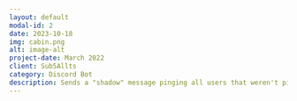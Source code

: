 ```yaml
---
layout: default
modal-id: 2
date: 2023-10-18
img: cabin.png
alt: image-alt
project-date: March 2022
client: Sub5Allts
category: Discord Bot
description: Sends a "shadow" message pinging all users that weren't pinged in a message. Originally created by Root, adapted by Scyye. Bot now runs and maintains a server. View source at:: https://github.com/Scyye/dmPing
---
```

